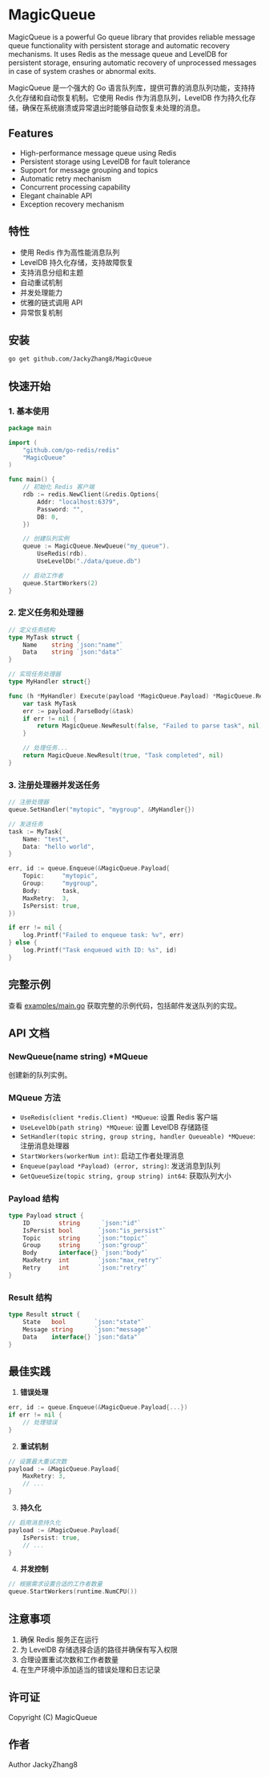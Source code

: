 # MagicQueue

MagicQueue is a powerful Go queue library that provides reliable message queue functionality with persistent storage and automatic recovery mechanisms. It uses Redis as the message queue and LevelDB for persistent storage, ensuring automatic recovery of unprocessed messages in case of system crashes or abnormal exits.

MagicQueue 是一个强大的 Go 语言队列库，提供可靠的消息队列功能，支持持久化存储和自动恢复机制。它使用 Redis 作为消息队列，LevelDB 作为持久化存储，确保在系统崩溃或异常退出时能够自动恢复未处理的消息。

## Features

- High-performance message queue using Redis
- Persistent storage using LevelDB for fault tolerance
- Support for message grouping and topics
- Automatic retry mechanism
- Concurrent processing capability
- Elegant chainable API
- Exception recovery mechanism

## 特性

- 使用 Redis 作为高性能消息队列
- LevelDB 持久化存储，支持故障恢复
- 支持消息分组和主题
- 自动重试机制
- 并发处理能力
- 优雅的链式调用 API
- 异常恢复机制

## 安装

```bash
go get github.com/JackyZhang8/MagicQueue
```

## 快速开始

### 1. 基本使用

```go
package main

import (
    "github.com/go-redis/redis"
    "MagicQueue"
)

func main() {
    // 初始化 Redis 客户端
    rdb := redis.NewClient(&redis.Options{
        Addr: "localhost:6379",
        Password: "",
        DB: 0,
    })

    // 创建队列实例
    queue := MagicQueue.NewQueue("my_queue").
        UseRedis(rdb).
        UseLevelDb("./data/queue.db")

    // 启动工作者
    queue.StartWorkers(2)
}
```

### 2. 定义任务和处理器

```go
// 定义任务结构
type MyTask struct {
    Name    string `json:"name"`
    Data    string `json:"data"`
}

// 实现任务处理器
type MyHandler struct{}

func (h *MyHandler) Execute(payload *MagicQueue.Payload) *MagicQueue.Result {
    var task MyTask
    err := payload.ParseBody(&task)
    if err != nil {
        return MagicQueue.NewResult(false, "Failed to parse task", nil)
    }

    // 处理任务...
    return MagicQueue.NewResult(true, "Task completed", nil)
}
```

### 3. 注册处理器并发送任务

```go
// 注册处理器
queue.SetHandler("mytopic", "mygroup", &MyHandler{})

// 发送任务
task := MyTask{
    Name: "test",
    Data: "hello world",
}

err, id := queue.Enqueue(&MagicQueue.Payload{
    Topic:     "mytopic",
    Group:     "mygroup",
    Body:      task,
    MaxRetry:  3,
    IsPersist: true,
})

if err != nil {
    log.Printf("Failed to enqueue task: %v", err)
} else {
    log.Printf("Task enqueued with ID: %s", id)
}
```

## 完整示例

查看 [examples/main.go](examples/main.go) 获取完整的示例代码，包括邮件发送队列的实现。

## API 文档

### NewQueue(name string) *MQueue
创建新的队列实例。

### MQueue 方法

- `UseRedis(client *redis.Client) *MQueue`: 设置 Redis 客户端
- `UseLevelDb(path string) *MQueue`: 设置 LevelDB 存储路径
- `SetHandler(topic string, group string, handler Queueable) *MQueue`: 注册消息处理器
- `StartWorkers(workerNum int)`: 启动工作者处理消息
- `Enqueue(payload *Payload) (error, string)`: 发送消息到队列
- `GetQueueSize(topic string, group string) int64`: 获取队列大小

### Payload 结构

```go
type Payload struct {
    ID        string      `json:"id"`
    IsPersist bool       `json:"is_persist"`
    Topic     string     `json:"topic"`
    Group     string     `json:"group"`
    Body      interface{} `json:"body"`
    MaxRetry  int        `json:"max_retry"`
    Retry     int        `json:"retry"`
}
```

### Result 结构

```go
type Result struct {
    State   bool        `json:"state"`
    Message string      `json:"message"`
    Data    interface{} `json:"data"`
}
```

## 最佳实践

1. **错误处理**
```go
err, id := queue.Enqueue(&MagicQueue.Payload{...})
if err != nil {
    // 处理错误
}
```

2. **重试机制**
```go
// 设置最大重试次数
payload := &MagicQueue.Payload{
    MaxRetry: 3,
    // ...
}
```

3. **持久化**
```go
// 启用消息持久化
payload := &MagicQueue.Payload{
    IsPersist: true,
    // ...
}
```

4. **并发控制**
```go
// 根据需求设置合适的工作者数量
queue.StartWorkers(runtime.NumCPU())
```

## 注意事项

1. 确保 Redis 服务正在运行
2. 为 LevelDB 存储选择合适的路径并确保有写入权限
3. 合理设置重试次数和工作者数量
4. 在生产环境中添加适当的错误处理和日志记录

## 许可证

Copyright (C) MagicQueue

## 作者

Author JackyZhang8
